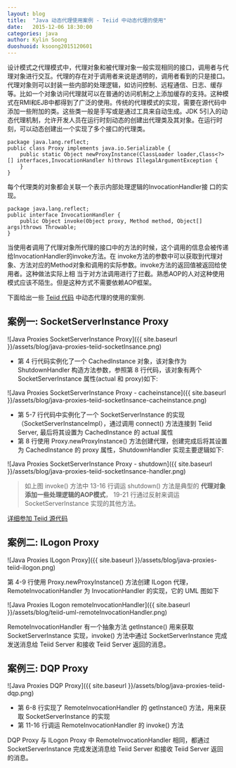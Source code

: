 ```yaml
---
layout: blog
title:  "Java 动态代理使用案例 - Teiid 中动态代理的使用"
date:   2015-12-06 18:30:00
categories: java
author: Kylin Soong
duoshuoid: ksoong2015120601
---
```


设计模式之代理模式中，代理对象和被代理对象一般实现相同的接口，调用者与代理对象进行交互。代理的存在对于调用者来说是透明的，调用者看到的只是接口。代理对象则可以封装一些内部的处理逻辑，如访问控制、远程通信、日志、缓存等。比如一个对象访问代理就可以在普通的访问机制之上添加缓存的支持。这种模式在RMI和EJB中都得到了广泛的使用。传统的代理模式的实现，需要在源代码中添加一些附加的类。这些类一般是手写或是通过工具来自动生成。JDK 5引入的动态代理机制，允许开发人员在运行时刻动态的创建出代理类及其对象。在运行时刻，可以动态创建出一个实现了多个接口的代理类。
  
~~~
package java.lang.reflect;
public class Proxy implements java.io.Serializable {
    public static Object newProxyInstance(ClassLoader loader,Class<?>[] interfaces,InvocationHandler h)throws IllegalArgumentException {
    }
}
~~~

每个代理类的对象都会关联一个表示内部处理逻辑的InvocationHandler接 口的实现。

~~~
package java.lang.reflect;
public interface InvocationHandler {
    public Object invoke(Object proxy, Method method, Object[] args)throws Throwable;
}
~~~

当使用者调用了代理对象所代理的接口中的方法的时候，这个调用的信息会被传递给InvocationHandler的invoke方法。在 invoke方法的参数中可以获取到代理对象、方法对应的Method对象和调用的实际参数。invoke方法的返回值被返回给使用者。这种做法实际上相 当于对方法调用进行了拦截。熟悉AOP的人对这种使用模式应该不陌生。但是这种方式不需要依赖AOP框架。

下面给出一些 [Teiid 代码](https://github.com/teiid/teiid) 中动态代理的使用的案例.

## 案例一: SocketServerInstance Proxy

![Java Proxies SocketServerInstance Proxy]({{ site.baseurl }}/assets/blog/java-proxies-teiid-socketInsance.png)

* 第 4 行代码实例化了一个 CachedInstance 对象，该对象作为 ShutdownHandler 构造方法参数，参照第 8 行代码，该对象有两个 SocketServerInstance 属性(actual 和 proxy)如下:

![Java Proxies SocketServerInstance Proxy - cacheinstance]({{ site.baseurl }}/assets/blog/java-proxies-teiid-socketInsance-cacheinstance.png)

* 第 5-7 行代码中实例化了一个 SocketServerInstance 的实现（SocketServerInstanceImpl），通过调用 connect() 方法连接到 Teiid Server, 最后将其设置为 CachedInstance 的 actual 属性
* 第 8 行使用 Proxy.newProxyInstance() 方法创建代理，创建完成后将其设置为 CachedInstance 的 proxy 属性，ShutdownHandler 实现主要逻辑如下:

![Java Proxies SocketServerInstance Proxy - shutdown]({{ site.baseurl }}/assets/blog/java-proxies-teiid-socketInsance-handler.png)

> 如上图 invoke() 方法中 13-16 行调运 shutdown() 方法是典型的 **代理对象添加一些处理逻辑的AOP模式**， 19-21 行通过反射来调运 SocketServerInstance 实现的其他方法。

[详细参加 Teiid 源代码](https://raw.githubusercontent.com/teiid/teiid/master/client/src/main/java/org/teiid/net/socket/SocketServerConnectionFactory.java)

## 案例二: ILogon Proxy

![Java Proxies ILogon Proxy]({{ site.baseurl }}/assets/blog/java-proxies-teiid-ilogon.png)

第 4-9 行使用 Proxy.newProxyInstance() 方法创建 ILogon 代理，RemoteInvocationHandler 为 InvocationHandler 的实现，它的 UML 图如下

![Java Proxies ILogon remoteInvocationHandler]({{ site.baseurl }}/assets/blog/teiid-uml-remoteInvocationHandler.png)

RemoteInvocationHandler 有一个抽象方法 getInstance() 用来获取 SocketServerInstance 实现，invoke() 方法中通过 SocketServerInstance 完成发送消息给 Teiid Server 和接收 Teiid Server 返回的消息。

## 案例三: DQP Proxy

![Java Proxies DQP Proxy]({{ site.baseurl }}/assets/blog/java-proxies-teiid-dqp.png)

* 第 6-8 行实现了 RemoteInvocationHandler 的 getInstance() 方法，用来获取 SocketServerInstance 的实现
* 第 11-16 行调运 RemoteInvocationHandler 的 invoke() 方法

DQP Proxy 与 ILogon Proxy 中 RemoteInvocationHandler 相同，都通过 SocketServerInstance 完成发送消息给 Teiid Server 和接收 Teiid Server 返回的消息。

